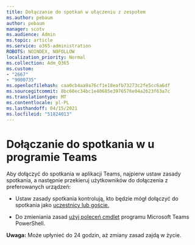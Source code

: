 ```yaml
---
title: Dołączanie do spotkań w ułączeniu z zespołem
ms.author: pebaum
author: pebaum
manager: scotv
ms.audience: Admin
ms.topic: article
ms.service: o365-administration
ROBOTS: NOINDEX, NOFOLLOW
localization_priority: Normal
ms.collection: Adm_O365
ms.custom:
- "2667"
- "9000735"
ms.openlocfilehash: caa0cb4aa9a76cf1e18eafb73273c2fe5cc6a6df
ms.sourcegitcommit: 8bc60ec34bc1e40685e3976576e04a2623f63a7c
ms.translationtype: MT
ms.contentlocale: pl-PL
ms.lasthandoff: 04/15/2021
ms.locfileid: "51824013"
---
```

# <a name="join-a-meeting-in-teams"></a>Dołączanie do spotkania w u programie Teams

Aby dołączyć do spotkania w aplikacji Teams, najpierw ustaw zasady spotkania, a następnie przekieruj użytkowników do dołączenia z preferowanych urządzeń:

- Ustaw zasady spotkania kontrolują, kto będzie mógł dołączyć do spotkania jako [uczestnicy lub goście.](https://docs.microsoft.com/microsoftteams/meeting-policies-in-teams#meeting-policy-settings---participants--guests) 

- Do zmieniania zasad [użyj poleceń cmdlet](https://docs.microsoft.com/microsoftteams/teams-powershell-overview) programu Microsoft Teams PowerShell.    

**Uwaga:** Może upłynieć do 24 godzin, aż zmiany zasad zajdą w życie.